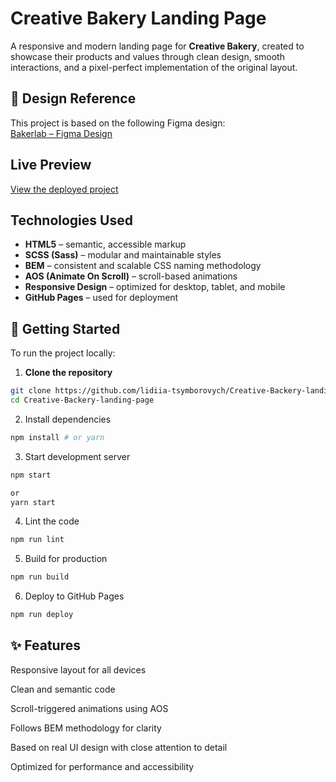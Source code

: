 # Creative Bakery Landing Page

A responsive and modern landing page for **Creative Bakery**, created to showcase their products and values through clean design, smooth interactions, and a pixel-perfect implementation of the original layout.

## 🎨 Design Reference

This project is based on the following Figma design:  
[Bakerlab – Figma Design](https://www.figma.com/file/dY3izAm0Vspsmra4lQWQIP/Bakerlab-FE-students?node-id=0%3A1)

## Live Preview

[View the deployed project](https://lidiia-tsymborovych.github.io/Creative-Backery-landing-page/)

## Technologies Used

- **HTML5** – semantic, accessible markup  
- **SCSS (Sass)** – modular and maintainable styles  
- **BEM** – consistent and scalable CSS naming methodology  
- **AOS (Animate On Scroll)** – scroll-based animations  
- **Responsive Design** – optimized for desktop, tablet, and mobile  
- **GitHub Pages** – used for deployment

## 🚀 Getting Started

To run the project locally:

1. **Clone the repository**

```bash
git clone https://github.com/lidiia-tsymborovych/Creative-Backery-landing-page.git
cd Creative-Backery-landing-page
```

2. Install dependencies
```bash
npm install # or yarn
```

3. Start development server
```bash
npm start

or
yarn start
```

4. Lint the code
```bash
npm run lint
```

5. Build for production
```bash
npm run build
```

6. Deploy to GitHub Pages
```bash
npm run deploy
```

## ✨ Features
Responsive layout for all devices

Clean and semantic code

Scroll-triggered animations using AOS

Follows BEM methodology for clarity

Based on real UI design with close attention to detail

Optimized for performance and accessibility
